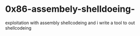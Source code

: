 # 0x86-assembely-shelldoeing-
exploitation with assembly shellcodeing and i write a tool to out shellcodeing 
